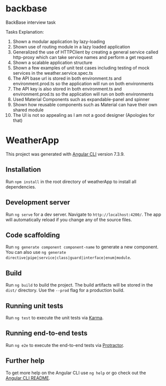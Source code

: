 # backbase
BackBase interview task

Tasks Explanation:

1) Shown a modular application by lazy-loading
2) Shown use of routing module in a lazy loaded application
3) Generalized the use of HTTPClient by creating a general service called http-proxy which can take service names and perform a get request
4) Shown a scalable application structure
5) Shown a few examples of unit test cases including testing of mock services in the weather.service.spec.ts
6) The API base url is stored in both environment.ts and environment.prod.ts so the application will run on both environments
7) The API key is also stored in both environment.ts and environment.prod.ts so the application will run on both environments
8) Used Material Components such as expandable-panel and spinner
9) Shown how reusable components such as Material can have their own shared module
10) The UI is not so appealing as I am not a good designer (Apologies for that)

# WeatherApp

This project was generated with [Angular CLI](https://github.com/angular/angular-cli) version 7.3.9.

## Installation

Run `npm install` in the root directory of weatherApp to install all dependencies.

## Development server

Run `ng serve` for a dev server. Navigate to `http://localhost:4200/`. The app will automatically reload if you change any of the source files.

## Code scaffolding

Run `ng generate component component-name` to generate a new component. You can also use `ng generate directive|pipe|service|class|guard|interface|enum|module`.

## Build

Run `ng build` to build the project. The build artifacts will be stored in the `dist/` directory. Use the `--prod` flag for a production build.

## Running unit tests

Run `ng test` to execute the unit tests via [Karma](https://karma-runner.github.io).

## Running end-to-end tests

Run `ng e2e` to execute the end-to-end tests via [Protractor](http://www.protractortest.org/).

## Further help

To get more help on the Angular CLI use `ng help` or go check out the [Angular CLI README](https://github.com/angular/angular-cli/blob/master/README.md).
